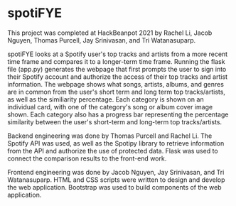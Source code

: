 # spotiFYE

This project was completed at HackBeanpot 2021 by Rachel Li, Jacob Nguyen, Thomas Purcell, Jay Srinivasan, and Tri Watanasuparp.

spotiFYE looks at a Spotify user's top tracks and artists from a more recent time frame and compares it to a longer-term time frame. Running the flask file (app.py) generates the webpage that first prompts the user to sign into their Spotify account and authorize the access of their top tracks and artist information. The webpage shows what songs, artists, albums, and genres are in common from the user's short term and long term top tracks/artists, as well as the similiarity percentage. Each category is shown on an individual card, with one of the category's song or album cover image shown. Each category also has a progress bar representing the percentage similarity between the user's short-term and long-term top tracks/artists.

Backend engineering was done by Thomas Purcell and Rachel Li. The Spotify API was used, as well as the Spotipy library to retrieve information from the API and authorize the use of protected data. Flask was used to connect the comparison results to the front-end work.

Frontend engineering was done by Jacob Nguyen, Jay Srinivasan, and Tri Watanasuparp. HTML and CSS scripts were written to design and develop the web application. Bootstrap was used to build components of the web application. 